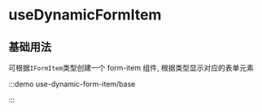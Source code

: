 # useDynamicFormItem

## 基础用法

可根据`IFormItem`类型创建一个 form-item 组件, 根据类型显示对应的表单元素

:::demo use-dynamic-form-item/base

:::
